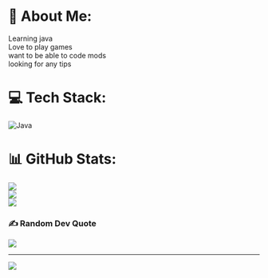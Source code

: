 # 💫 About Me:
Learning java<br>Love to play games<br>want to be able to code mods<br>looking for any tips 


# 💻 Tech Stack:
![Java](https://img.shields.io/badge/java-%23ED8B00.svg?style=for-the-badge&logo=openjdk&logoColor=white)
# 📊 GitHub Stats:
![](https://github-readme-stats.vercel.app/api?username=ryilone&theme=dark&hide_border=false&include_all_commits=false&count_private=false)<br/>
![](https://nirzak-streak-stats.vercel.app/?user=ryilone&theme=dark&hide_border=false)<br/>
![](https://github-readme-stats.vercel.app/api/top-langs/?username=ryilone&theme=dark&hide_border=false&include_all_commits=false&count_private=false&layout=compact)

### ✍️ Random Dev Quote
![](https://quotes-github-readme.vercel.app/api?type=horizontal&theme=radical)

---
[![](https://visitcount.itsvg.in/api?id=ryilone&icon=0&color=0)](https://visitcount.itsvg.in)

<!-- Proudly created with GPRM ( https://gprm.itsvg.in ) -->
